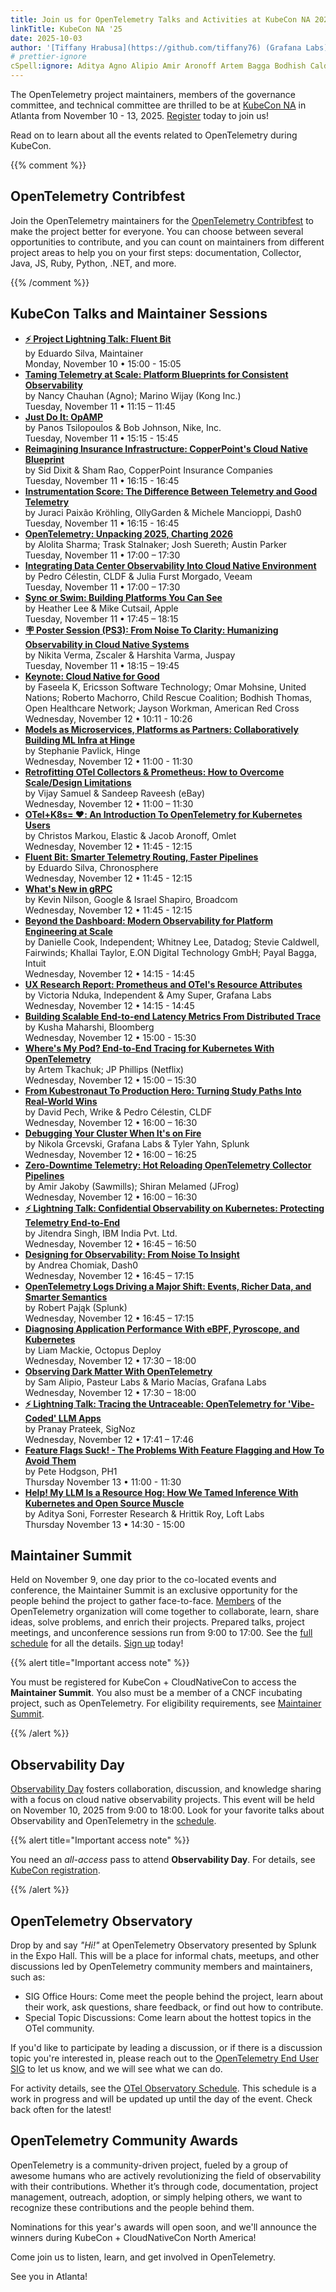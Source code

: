 ```yaml
---
title: Join us for OpenTelemetry Talks and Activities at KubeCon NA 2025
linkTitle: KubeCon NA '25
date: 2025-10-03
author: '[Tiffany Hrabusa](https://github.com/tiffany76) (Grafana Labs)'
# prettier-ignore
cSpell:ignore: Aditya Agno Alipio Amir Aronoff Artem Bagga Bodhish Caldwell Chauhan Chomiak CLDF Contribfest CopperPoint Cutsail Célestin Dixit EBPF Fairwinds Faseela Forrester Furst Grcevski Harshita Hodgson Hrabusa Hrittik Jakoby Jitendra Juspay Khallai Kubecon Kubestronaut Kusha Mackie Macías Maharshi Mancioppi Markou Melamed Mohsine Nduka Nilson Octopus Olly Omlet Pająk Panos Pavlick Payal Pech Pyroscope Raveesh Reimagining Sandeep Sawmills Shiran Suereth Tkachuk Tsilopoulos unconference Varma Veeam Verma Vijay Wijay Wrike Yahn Zscaler
---
```


The OpenTelemetry project maintainers, members of the governance committee, and
technical committee are thrilled to be at [KubeCon NA] in Atlanta from November
10 - 13, 2025. [Register][kubecon registration] today to join us!

Read on to learn about all the events related to OpenTelemetry during KubeCon.

{{% comment %}}

## OpenTelemetry Contribfest

Join the OpenTelemetry maintainers for the
[OpenTelemetry Contribfest](https://sched.co/1hoyF) to make the project better
for everyone. You can choose between several opportunities to contribute, and
you can count on maintainers from different project areas to help you on your
first steps: documentation, Collector, Java, JS, Ruby, Python, .NET, and more.

{{% /comment %}}

## KubeCon Talks and Maintainer Sessions

- **[⚡ Project Lightning Talk: Fluent Bit](https://sched.co/27d5X)**<br> by
  Eduardo Silva, Maintainer<br> Monday, November 10 • 15:00 - 15:05
- **[Taming Telemetry at Scale: Platform Blueprints for Consistent Observability](https://sched.co/27FUv)**<br>
  by Nancy Chauhan (Agno); Marino Wijay (Kong Inc.)<br> Tuesday, November 11 •
  11:15 – 11:45
- **[Just Do It: OpAMP](https://sched.co/27FWT)**<br> by Panos Tsilopoulos & Bob
  Johnson, Nike, Inc.<br> Tuesday, November 11 • 15:15 - 15:45
- **[Reimagining Insurance Infrastructure: CopperPoint's Cloud Native Blueprint](https://sched.co/27FX0)**<br>
  by Sid Dixit & Sham Rao, CopperPoint Insurance Companies<br> Tuesday, November
  11 • 16:15 - 16:45
- **[Instrumentation Score: The Difference Between Telemetry and Good Telemetry](https://sched.co/27FWx)**<br>
  by Juraci Paixão Kröhling, OllyGarden & Michele Mancioppi, Dash0<br> Tuesday,
  November 11 • 16:15 - 16:45
- **[OpenTelemetry: Unpacking 2025, Charting 2026](https://sched.co/27Y2M)**<br>
  by Alolita Sharma; Trask Stalnaker; Josh Suereth; Austin Parker<br> Tuesday,
  November 11 • 17:00 – 17:30
- **[Integrating Data Center Observability Into Cloud Native Environment](https://sched.co/27FXU)**<br>
  by Pedro Célestin, CLDF & Julia Furst Morgado, Veeam<br> Tuesday, November 11
  • 17:00 – 17:30
- **[Sync or Swim: Building Platforms You Can See](https://sched.co/27FY4)**<br>
  by Heather Lee & Mike Cutsail, Apple<br> Tuesday, November 11 • 17:45 – 18:15
- **[🪧 Poster Session (PS3): From Noise To Clarity: Humanizing Observability in Cloud Native Systems](https://sched.co/27FYM)**<br>
  by Nikita Verma, Zscaler & Harshita Varma, Juspay<br> Tuesday, November 11 •
  18:15 – 19:45
- **[Keynote: Cloud Native for Good](https://sched.co/27FUj)**<br> by Faseela K,
  Ericsson Software Technology; Omar Mohsine, United Nations; Roberto Machorro,
  Child Rescue Coalition; Bodhish Thomas, Open Healthcare Network; Jayson
  Workman, American Red Cross<br> Wednesday, November 12 • 10:11 - 10:26
- **[Models as Microservices, Platforms as Partners: Collaboratively Building ML Infra at Hinge](https://sched.co/27FYz)**<br>
  by Stephanie Pavlick, Hinge<br> Wednesday, November 12 • 11:00 - 11:30
- **[Retrofitting OTel Collectors & Prometheus: How to Overcome Scale/Design Limitations](https://sched.co/27FYq)**<br>
  by Vijay Samuel & Sandeep Raveesh (eBay)<br> Wednesday, November 12 • 11:00 –
  11:30
- **[OTel+K8s= ❤️: An Introduction To OpenTelemetry for Kubernetes Users](https://sched.co/27FZN)**<br>
  by Christos Markou, Elastic & Jacob Aronoff, Omlet<br> Wednesday, November 12
  • 11:45 - 12:15
- **[Fluent Bit: Smarter Telemetry Routing, Faster Pipelines](https://sched.co/27Nmb)**<br>
  by Eduardo Silva, Chronosphere<br> Wednesday, November 12 • 11:45 - 12:15
- **[What's New in gRPC](https://sched.co/27NnZ)**<br> by Kevin Nilson, Google &
  Israel Shapiro, Broadcom<br> Wednesday, November 12 • 11:45 - 12:15
- **[Beyond the Dashboard: Modern Observability for Platform Engineering at Scale](https://sched.co/27FaC)**<br>
  by Danielle Cook, Independent; Whitney Lee, Datadog; Stevie Caldwell,
  Fairwinds; Khallai Taylor, E.ON Digital Technology GmbH; Payal Bagga,
  Intuit<br> Wednesday, November 12 • 14:15 - 14:45
- **[UX Research Report: Prometheus and OTel's Resource Attributes](https://sched.co/27FZr)**<br>
  by Victoria Nduka, Independent & Amy Super, Grafana Labs<br> Wednesday,
  November 12 • 14:15 - 14:45
- **[Building Scalable End-to-end Latency Metrics From Distributed Trace](https://sched.co/27Faj)**<br>
  by Kusha Maharshi, Bloomberg<br> Wednesday, November 12 • 15:00 - 15:30
- **[Where's My Pod? End-to-End Tracing for Kubernetes With OpenTelemetry](https://sched.co/27FaO)**<br>
  by Artem Tkachuk; JP Phillips (Netflix)<br> Wednesday, November 12 • 15:00 –
  15:30
- **[From Kubestronaut To Production Hero: Turning Study Paths Into Real-World Wins](https://sched.co/27Fav)**<br>
  by David Pech, Wrike & Pedro Célestin, CLDF<br> Wednesday, November 12 • 16:00
  – 16:30
- **[Debugging Your Cluster When It's on Fire](https://sched.co/27FbD)**<br> by
  Nikola Grcevski, Grafana Labs & Tyler Yahn, Splunk<br> Wednesday, November 12
  • 16:00 – 16:25
- **[Zero-Downtime Telemetry: Hot Reloading OpenTelemetry Collector Pipelines](https://sched.co/27Fas)**<br>
  by Amir Jakoby (Sawmills); Shiran Melamed (JFrog)<br> Wednesday, November 12 •
  16:00 – 16:30
- **[⚡ Lightning Talk: Confidential Observability on Kubernetes: Protecting Telemetry End-to-End](https://sched.co/27Fbn)**<br>
  by Jitendra Singh, IBM India Pvt. Ltd.<br> Wednesday, November 12 • 16:45 –
  16:50
- **[Designing for Observability: From Noise To Insight](https://sched.co/27Fbk)**<br>
  by Andrea Chomiak, Dash0<br> Wednesday, November 12 • 16:45 – 17:15
- **[OpenTelemetry Logs Driving a Major Shift: Events, Richer Data, and Smarter Semantics](https://sched.co/27FbP)**<br>
  by Robert Pająk (Splunk)<br> Wednesday, November 12 • 16:45 – 17:15
- **[Diagnosing Application Performance With eBPF, Pyroscope, and Kubernetes](https://sched.co/27FcT)**<br>
  by Liam Mackie, Octopus Deploy<br> Wednesday, November 12 • 17:30 – 18:00
- **[Observing Dark Matter With OpenTelemetry](https://sched.co/27Fc8)**<br> by
  Sam Alipio, Pasteur Labs & Mario Macías, Grafana Labs<br> Wednesday, November
  12 • 17:30 – 18:00
- **[⚡ Lightning Talk: Tracing the Untraceable: OpenTelemetry for 'Vibe-Coded' LLM Apps](https://sched.co/27Fcf)**<br>
  by Pranay Prateek, SigNoz<br> Wednesday, November 12 • 17:41 – 17:46
- **[Feature Flags Suck! - The Problems With Feature Flagging and How To Avoid Them](https://sched.co/27FdI)**<br>
  by Pete Hodgson, PH1<br> Thursday November 13 • 11:00 - 11:30
- **[Help! My LLM Is a Resource Hog: How We Tamed Inference With Kubernetes and Open Source Muscle](https://sched.co/27Feq)**<br>
  by Aditya Soni, Forrester Research & Hrittik Roy, Loft Labs<br> Thursday
  November 13 • 14:30 - 15:00

## Maintainer Summit

Held on November 9, one day prior to the co-located events and conference, the
Maintainer Summit is an exclusive opportunity for the people behind the project
to gather face-to-face. [Members][membership] of the OpenTelemetry organization
will come together to collaborate, learn, share ideas, solve problems, and
enrich their projects. Prepared talks, project meetings, and unconference
sessions run from 9:00 to 17:00. See the [full schedule][summit schedule] for
all the details. [Sign up][maintainer summit] today!

{{% alert title="Important access note" %}}

You must be registered for KubeCon + CloudNativeCon to access the **Maintainer
Summit**. You also must be a member of a CNCF incubating project, such as
OpenTelemetry. For eligibility requirements, see [Maintainer Summit].

{{% /alert %}}

## Observability Day

[Observability Day] fosters collaboration, discussion, and knowledge sharing
with a focus on cloud native observability projects. This event will be held on
November 10, 2025 from 9:00 to 18:00. Look for your favorite talks about
Observability and OpenTelemetry in the [schedule][obs-day-sched].

{{% alert title="Important access note" %}}

You need an _all-access_ pass to attend **Observability Day**. For details, see
[KubeCon registration].

{{% /alert %}}

## OpenTelemetry Observatory

Drop by and say _"Hi!"_ at OpenTelemetry Observatory presented by Splunk in the
Expo Hall. This will be a place for informal chats, meetups, and other
discussions led by OpenTelemetry community members and maintainers, such as:

- SIG Office Hours: Come meet the people behind the project, learn about their
  work, ask questions, share feedback, or find out how to contribute.
- Special Topic Discussions: Come learn about the hottest topics in the OTel
  community.

If you'd like to participate by leading a discussion, or if there is a
discussion topic you're interested in, please reach out to the [OpenTelemetry
End User SIG][end user] to let us know, and we will see what we can do.

For activity details, see the [OTel Observatory Schedule]. This schedule is a
work in progress and will be updated up until the day of the event. Check back
often for the latest!

## OpenTelemetry Community Awards

OpenTelemetry is a community-driven project, fueled by a group of awesome humans
who are actively revolutionizing the field of observability with their
contributions. Whether it’s through code, documentation, project management,
outreach, adoption, or simply helping others, we want to recognize these
contributions and the people behind them.

Nominations for this year's awards will open soon, and we'll announce the
winners during KubeCon + CloudNativeCon North America!

Come join us to listen, learn, and get involved in OpenTelemetry.

See you in Atlanta!

[kubecon na]:
  https://events.linuxfoundation.org/kubecon-cloudnativecon-north-america/
[Observability Day]:
  https://events.linuxfoundation.org/kubecon-cloudnativecon-north-america/co-located-events/observability-day/
[kubecon registration]:
  https://events.linuxfoundation.org/kubecon-cloudnativecon-north-america/register/
[summit schedule]: https://maintainersummitna2025.sched.com/
[maintainer summit]:
  https://events.linuxfoundation.org/kubecon-cloudnativecon-north-america/features-add-ons/maintainer-summit/
[membership]:
  https://github.com/open-telemetry/community/blob/main/guides/contributor/membership.md#member
[obs-day-sched]:
  https://colocatedeventsna2025.sched.com/overview/type/Observability+Day
[end user]: https://cloud-native.slack.com/archives/C01RT3MSWGZ
[otel observatory schedule]:
  https://docs.google.com/spreadsheets/d/1Kk6io9V6Q1nluq6H05zGjwvWlXwxh9IwjiThBGJP1Rw/edit?usp=sharing
